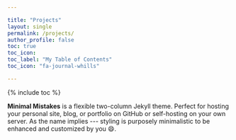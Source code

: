 ```yaml
---

title: "Projects"
layout: single 
permalink: /projects/
author_profile: false
toc: true
toc_icon: 
toc_label: "My Table of Contents"
toc_icon: "fa-journal-whills"

---
```


{% include toc %}

**Minimal Mistakes** is a flexible two-column Jekyll theme. Perfect for hosting your personal site, blog, or portfolio on GitHub or self-hosting on your own server. As the name implies --- styling is purposely minimalistic to be enhanced and customized by you :smile:.
